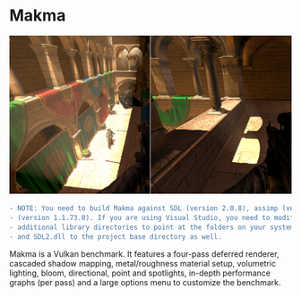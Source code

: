 # Makma

![Screenshot](Screenshot.png)

```diff
- NOTE: You need to build Makma against SDL (version 2.0.8), assimp (version 3.1.1) and the LunarG Vulkan SDK
- (version 1.1.73.0). If you are using Visual Studio, you need to modify the additional include directories and
- additional library directories to point at the folders on your system. Do not forget to paste the assimp.dll
- and SDL2.dll to the project base directory as well.
```

Makma is a Vulkan benchmark. It features a four-pass deferred renderer, cascaded shadow mapping, metal/roughness material setup, volumetric lighting, bloom, directional, point and spotlights, in-depth performance graphs (per pass) and a large options menu to customize the benchmark.
